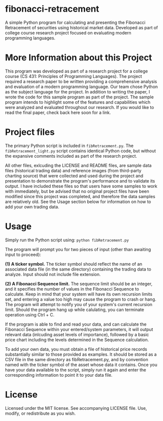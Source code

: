 # fibonacci-retracement
A simple Python program for calculating and presenting the Fibonacci Retracement of securities using historical market data.  Developed as part of college course research project focused on evaluating modern programming languages.


# More Information about this Project
This program was developed as part of a research project for a college course (CS 431: Principles of Programming Languages).  The project required a research paper to be written providing a comprehensive analysis and evaluation of a modern programming language.  Our team chose Python as the subject language for the project.  In addition to writing the paper, I wrote the code for this sample program as part of the project.  The sample program intends to highlight some of the features and capabilities which were analyzed and evaluated throughout our research.  If you would like to read the final paper, check back here soon for a link.


# Project files
The primary Python script is included in `fibRetracement.py`.  The `fibRetracement_light.py` script contains identical Python code, but without the expansive comments included as part of the research project.

All other files, exlcuding the LICENSE and README files, are sample data files (historical trading data) and reference images (from third-party charting source) that were collected and used during the project and presentation to demonstrate the program's performance and to validate its output.  I have included these files so that users have some samples to work with immediately, but be advised that no original project files have been modified since this project was completed, and therefore the data samples are relatively old.  See the Usage section below for information on how to add your own trading data.


# Usage
Simply run the Python script using: `python fibRetracement.py`

The program will prompt you for two pieces of input (other than awaiting input to proceed):

  **(1) A ticker symbol.**  The ticker symbol should reflect the name of an associated data file (in the same directory) containing the trading data to analyze.  Input should not include file extension.

  **(2) A Fibonacci Sequence limit.**  The sequence limit should be an integer, and it specifies the number of values in the Fibonacci Sequence to calculate.  Keep in mind that your system will have its own recursion limits set, and entering a value too high may cause the program to crash or hang.  The program will attempt to notify you of your system's current recursion limit.  Should the program hang up while calulating, you can terminate operation using Ctrl + C.

If the program is able to find and read your data, and can calculate the Fibonacci Sequence within your entered/system parameters, it will output relevant data (inlcuding asset levels of importance), followed by a basic price chart including the levels determined in the Sequence calculation.

To add your own data, you must obtain a file of historical price records substantially similar to those provided as examples.  It should be stored as a CSV file in the same directory as fibRetracement.py, and by convention named with the ticker symbol of the asset whose data it contains.  Once you have your data available to the script, simply run it again and enter the corresponding information to point it to your data file.


# License

Licensed under the MIT license.  See accompanying LICENSE file.  Use, modify, or redistribute as you wish.
